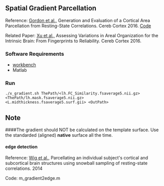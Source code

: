 ## Spatial Gradient Parcellation

Reference: [Gordon et al.,](https://academic.oup.com/cercor/article/26/1/288/2367115) Generation and Evaluation of a Cortical Area Parcellation from Resting-State Correlations. Cereb Cortex 2016. [Code](https://sites.wustl.edu/petersenschlaggarlab/resources/)

Related Paper: [Xu et al.,](https://academic.oup.com/cercor/article-lookup/doi/10.1093/cercor/bhw241) Assessing Variations in Areal Organization for the Intrinsic Brain: From Fingerprints to Reliability. Cereb Cortex 2016. 

### Software Requirements 

- [workbench](https://www.humanconnectome.org/software/connectome-workbench)
- Matlab

### Run
```
./x_gradient.sh ThePath/<lh.FC_Similarity.fsaverage5.nii.gz> <ThePath/lh.mask.fsaverage5.nii.gz> <L.midthickness.fsaverage5.surf.gii> <OutPath>
```

## Note
####The gradient should NOT be calculated on the template surface. Use the standarded (aligned) **native** surface all the time. 


#### edge detection 
Reference: [Wig et al.,](https://academic.oup.com/cercor/article-lookup/doi/10.1093/cercor/bht056) Parcellating an individual subject's cortical and subcortical brain structures using snowball sampling of resting-state correlations. 2014

Code: m_gradient2edge.m




